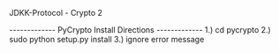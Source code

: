 JDKK-Protocol - Crypto 2

------------- PyCrypto Install Directions -------------
1.) cd pycrypto
2.) sudo python setup.py install
3.) ignore error message


